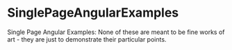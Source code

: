 # SinglePageAngularExamples
Single Page Angular Examples: None of these are meant to be fine works of art - they are just to demonstrate their particular points.
